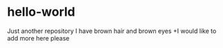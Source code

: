 # hello-world
Just another repository
I have brown hair and brown eyes 
+I would like to add more here please 
